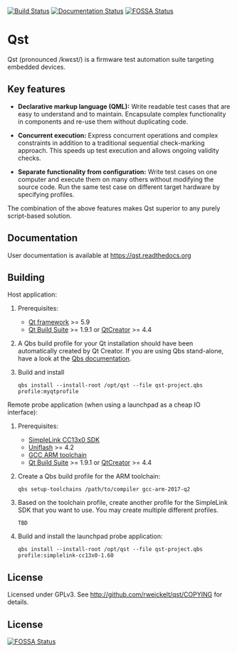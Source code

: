 [![Build Status](https://travis-ci.org/rweickelt/qst.svg?branch=master)](https://travis-ci.org/rweickelt/qst)
[![Documentation Status](https://readthedocs.org/projects/qst/badge/?version=latest)](http://qst.readthedocs.io/en/latest/?badge=latest)
[![FOSSA Status](https://app.fossa.io/api/projects/git%2Bgithub.com%2Frweickelt%2Fqst.svg?type=shield)](https://app.fossa.io/projects/git%2Bgithub.com%2Frweickelt%2Fqst?ref=badge_shield)


Qst
===

Qst (pronounced /kwɛst/) is a firmware test automation suite targeting
embedded devices.


Key features
------------

- **Declarative markup language (QML):**
  Write readable test cases that are easy to understand and to maintain.
  Encapsulate complex functionality in components and re-use them
  without duplicating code.

- **Concurrent execution:**
  Express concurrent operations and complex constraints in addition
  to a traditional sequential check-marking approach.
  This speeds up test execution and allows ongoing validity checks.

- **Separate functionality from configuration:**
  Write test cases on one computer and execute them on many
  others without modifying the source code. Run the same test
  case on different target hardware by specifying profiles.

The combination of the above features makes Qst superior to any purely
script-based solution.


Documentation
-------------

User documentation is available at https://qst.readthedocs.org


Building
--------

Host application:

1. Prerequisites:

   - [Qt framework](https://qt.io) >= 5.9
   - [Qt Build Suite](https://qbs.io) >= 1.9.1 or [QtCreator](https://www.qt.io/) >= 4.4

2. A Qbs build profile for your Qt installation should have been automatically created
   by Qt Creator. If you are using Qbs stand-alone, have a look at the
   [Qbs documentation](http://doc.qt.io/qbs/qt-versions.html).

3. Build and install

   ```
   qbs install --install-root /opt/qst --file qst-project.qbs profile:myqtprofile
   ```

Remote probe application (when using a launchpad as a cheap IO interface):

1. Prerequisites:

   - [SimpleLink CC13x0 SDK](http://www.ti.com/tool/SIMPLELINK-CC13X0-SDK)
   - [Uniflash](http://www.ti.com/tool/UNIFLASH) >= 4.2
   - [GCC ARM toolchain](https://developer.arm.com/open-source/gnu-toolchain/gnu-rm/downloads)
   - [Qt Build Suite](https://qbs.io) >= 1.9.1 or [QtCreator](https://www.qt.io/) >= 4.4

2. Create a Qbs build profile for the ARM toolchain:

   ```
   qbs setup-toolchains /path/to/compiler gcc-arm-2017-q2
   ```

3. Based on the toolchain profile, create another profile for the SimpleLink SDK that you
   want to use. You may create multiple different profiles.

   ```
   TBD
   ```

4. Build and install the launchpad probe application:

   ```
   qbs install --install-root /opt/qst --file qst-project.qbs profile:simplelink-cc13x0-1.60
   ```


License
-------

Licensed under GPLv3. See http://github.com/rweickelt/qst/COPYING for details.

## License
[![FOSSA Status](https://app.fossa.io/api/projects/git%2Bgithub.com%2Frweickelt%2Fqst.svg?type=large)](https://app.fossa.io/projects/git%2Bgithub.com%2Frweickelt%2Fqst?ref=badge_large)